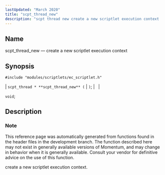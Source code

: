 ```yaml
---
lastUpdated: "March 2020"
title: "scpt_thread_new"
description: "scpt thread new create a new scriptlet execution context scpt thread scpt thread new void This reference page was automatically generated from functions found in the header files in the development branch The function described here may not exist in generally available versions of Momentum and may change in behavior..."
---
```


<a name="apis.scpt_thread_new"></a> 
## Name

scpt_thread_new — create a new scriptlet execution context

## Synopsis

`#include "modules/scriptlets/ec_scriptlet.h"`

| `scpt_thread * **scpt_thread_new** (` | `)`; |   |

`void`;<a name="idp59564928"></a> 
## Description

### Note

This reference page was automatically generated from functions found in the header files in the development branch. The function described here may not exist in generally available versions of Momentum, and may change in behavior when it is generally available. Consult your vendor for definitive advice on the use of this function.

create a new scriptlet execution context.